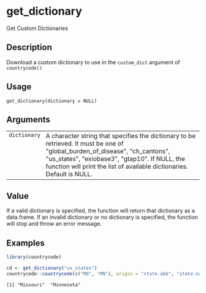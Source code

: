 
# get_dictionary

Get Custom Dictionaries

## Description

Download a custom dictionary to use in the <code>custom_dict</code>
argument of <code>countrycode()</code>

## Usage

<pre><code class='language-R'>get_dictionary(dictionary = NULL)
</code></pre>

## Arguments

<table>
<tr>
<td style="white-space: nowrap; font-family: monospace; vertical-align: top">
<code id="get_dictionary_:_dictionary">dictionary</code>
</td>
<td>
A character string that specifies the dictionary to be retrieved. It
must be one of "global_burden_of_disease", "ch_cantons", "us_states",
"exiobase3", "gtap10". If NULL, the function will print the list of
available dictionaries. Default is NULL.
</td>
</tr>
</table>

## Value

If a valid dictionary is specified, the function will return that
dictionary as a data.frame. If an invalid dictionary or no dictionary is
specified, the function will stop and throw an error message.

## Examples

``` r
library(countrycode)

cd <- get_dictionary("us_states")
countrycode::countrycode(c("MO", "MN"), origin = "state.abb", "state.name", custom_dict = cd)
```

    [1] "Missouri"  "Minnesota"

